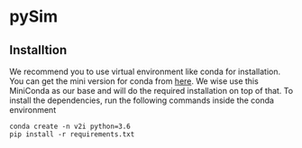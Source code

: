 # pySim

## Installtion

We recommend you to use virtual environment like conda for installation. You can get the mini version for conda from [here](https://docs.conda.io/en/latest/miniconda.html). We wise use this MiniConda as our base and will do the required installation on top of that. To install the dependencies, run the following commands inside the conda environment

```
conda create -n v2i python=3.6
pip install -r requirements.txt
```